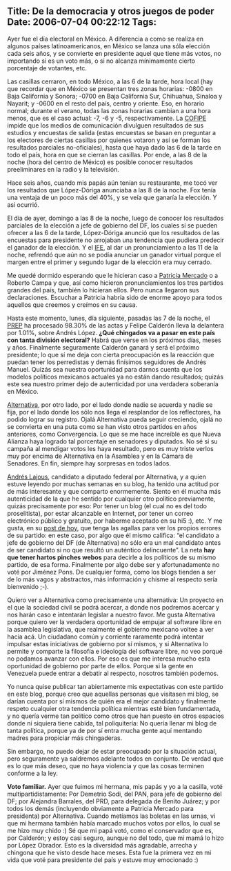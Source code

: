 Title: De la democracia y otros juegos de poder
Date: 2006-07-04 00:22:12
Tags: 
---
<p>Ayer fue el día electoral en México. A diferencia a como se realiza en algunos países latinoamericanos, en México se lanza una sóla elección cada seis años, y se convierte en presidente aquel que tiene más votos, no importando si es un voto más, o si no alcanza mínimamente cierto porcentaje de votantes, etc.</p>

<p>Las casillas cerraron, en todo México, a las 6 de la tarde, hora local (hay que recordar que en México se presentan tres zonas horarias: -0800&#160;en Baja California y Sonora; -0700&#160;en Baja California Sur, Chihuahua, Sinaloa y Nayarit; y -0600&#160;en el resto del país, centro y oriente. Eso, en horario normal; durante el verano, todas las zonas horarias cambian a una hora menos, que es el caso actual: -7, -6 y -5, respectivamente. La <a target="_blank" href="http://cofipe.ife.org.mx">COFIPE</a> impide que los medios de comunicación divulguen resultados de sus estudios y encuestas de salida (estas encuestas se basan en preguntar a los electores de ciertas casillas por quienes votaron y así se forman los resultados parciales no-oficiales), hasta que haya dado las 6 de la tarde en todo el país, hora en que se cierran las casillas. Por ende, a las 8 de la noche (hora del centro de México) es posible conocer resultados preeliminares en la radio y la televisión.</p>

<p>Hace seis años, cuando mis papás aún tenían su restaurante, me tocó ver los resultados que López-Dóriga anunciaba a las 8 de la noche. Fox tenía una ventaja de un poco más del 40%, y se veía que ganaría la elección. Y así ocurrió.</p>

<p>El día de ayer, domingo a las 8 de la noche, luego de conocer los resultados parciales de la elección a jefe de gobierno del DF, los cuales sí se pueden ofrecer a las 6 de la tarde, López-Dóriga anunció que los resultados de las encuestas para presidente no arrojaban una tendencia que pudiera predecir el ganador de la elección. Y el <a target="_blank" href="http://www.ife.org.mx">IFE</a>, al dar un pronunciamiento a las 11 de la noche, refrendó que aún no se podía anunciar un ganador virtual porque el margen entre el primer y segundo lugar de la elección era muy cerrado.</p>

<p>Me quedé dormido esperando que le hicieran caso a <a target="_blank" href="http://www.patriciamercado.org.mx">Patricia Mercado</a> o a Roberto Campa y que, así como hicieron pronunciamientos los tres partidos grandes del país, también lo hicieran ellos. Pero nunca llegaron sus declaraciones. Escuchar a Patricia habría sido de enorme apoyo para todos aquellos que creemos y creímos en su causa.</p>

<p>Hasta este momento, lunes, día siguiente, pasadas las 7 de la noche, el <a target="_blank" href="http://www.ife.org.mx/prep2006/">PREP</a> ha procesado 98.30% de las actas y Felipe Calderón lleva la delantera por 1.01%, sobre Andrés López. <strong>¿Qué chingados va a pasar en este país con tanta división electoral?</strong> Habrá que verse en los próximos días, meses y años. Finalmente seguramente Calderón ganará y será el próximo presidente; lo que sí me deja con cierta preocupación es la reacción que puedan tener los perredistas y demás finísimos seguidores de Andrés Manuel. Quizás sea nuestra oportunidad para darnos cuenta que los modelos políticos mexicanos actuales ya no están dando resultados; quizás este sea nuestro primer dejo de autenticidad por una verdadera soberanía en México.<a target="_blank" href="http://www.alternativa.org.mx"> </a></p>

<p><a target="_blank" href="http://www.alternativa.org.mx">Alternativa</a>, por otro lado, por el lado donde nadie se acuerda y nadie se fija, por el lado donde los sólo nos llega el resplandor de los reflectores, ha podido lograr su registro. Ojalá Alternativa pueda seguir creciendo, ojalá no se convierta en una puta como se han visto otros partidos en años anteriores, como Convergencia. Lo que se me hace increíble es que Nueva Alianza haya logrado tal porcentaje en senadores y diputados. No sé si su campaña al mendigar votos les haya resultado, pero es muy triste verlos muy por encima de Alternativa en la Asamblea y en la Cámara de Senadores. En fin, siempre hay sorpresas en todos lados.</p>

<p><a target="_blank" href="http://andreslajous.blogs.com/">Andrés Lajous</a>, candidato a diputado federal por Alternativa, y a quien estuve leyendo por muchas semanas en su blog, ha tenido una actitud por de más interesante y que comparto enormemente. Siento en él mucha más autenticidad de la que he sentido por cualquier otro político previamente, quizás precisamente por eso: Por tener un blog (el cual no es del todo proselitista), por estar alcanzable en Internet, por tener un correo electrónico público y gratuito, por haberme aceptado en su hi5 :), etc. Y me gusta, en su <a target="_blank" href="http://andreslajous.blogs.com/alternativa_joven/2006/07/soy_fan_de_la_d.html">post de hoy</a>, que tenga las agallas para ver los propios errores de su partido: en este caso, por algo que él mismo califica: &#8220;el candidato a jefe de gobierno del DF (de Alternativa) no sólo era un mal candidato antes de ser candidato si no que resultó un auténtico delincuente&#8221;. La neta <strong>hay que tener hartos pinches webos</strong> para decirle a los políticos de su mismo partido, de esa forma. Finalmente por algo debe ser y afortunadamente no voté por Jiménez Pons. De cualquier forma, como los blogs tienden a ser de lo más vagos y abstractos, más información y chisme al respecto sería bienvenido ;-).</p>

<p>Quiero ver a Alternativa como precisamente una alternativa: Un proyecto en el que la sociedad civil se podrá acercar, a donde nos podremos acercar y nos harán caso e intentarán legislar a nuestro favor. Me gusta Alternativa porque quiero ver la verdadera oportunidad de empujar al software libre en la asamblea legislativa, que realmente el gobierno mexicano voltee a ver hacia acá. Un ciudadano común y corriente raramente podrá intentar impulsar estas iniciativas de gobierno por sí mismos, y si Alternativa lo permite y comparte la filosofía e ideología del software libre, no veo porqué no podamos avanzar con ellos. Por eso es que me interesa mucho esta oportunidad de gobierno por parte de ellos. Porque si la gente en Venezuela puede entrar a debatir al respecto, nosotros también podemos.</p>

<p>Yo nunca quise publicar tan abiertamente mis expectativas con este partido en este blog, porque creo que aquellas personas que visitasen mi blog, se darían cuenta por sí mismos de quién era el mejor candidato y finalmente respeto cualquier otra tendencia política mientras esté bien fundamentada, y no quería verme tan político como otros que han puesto en otros espacios donde ni siquiera tiene cabida, tal poliquitería: No quería llenar mi blog de tanta política, porque ya de por sí entra mucha gente aquí mentando madres para propiciar más chingaderas.</p>

<p>Sin embargo, no puedo dejar de estar preocupado por la situación actual, pero seguramente ya saldremos adelante todos en conjunto. De verdad que es lo que más deseo, que no haya violencia y que las cosas terminen conforme a la ley.</p>

<p><strong>Voto familiar.</strong> Ayer que fuimos mi hermana, mis papás y yo a la casilla, voté multipartidistamente: Por Demetrio Sodi, del PAN, para jefe de gobierno del DF; por Alejandra Barrales, del PRD, para delegada de Benito Juárez; y por todos los demás (incluyendo obviamente a Patricia Mercado para presidenta) por Alternativa. Cuando metíamos las boletas en las urnas, vi que mi hermana también había marcado muchos votos por ellos, lo cual se me hizo muy chido :) Sé que mi papá votó, como el conservador que es, por Calderón; y estoy casi seguro, aunque no del todo, que mi mamá lo hizo por López Obrador. Esto es la diversidad más agradable, arrecha y chingona que he visto desde hace meses. Esta fue la primera vez en mi vida que voté para presidente del país y estuve muy emocionado :)</p>

